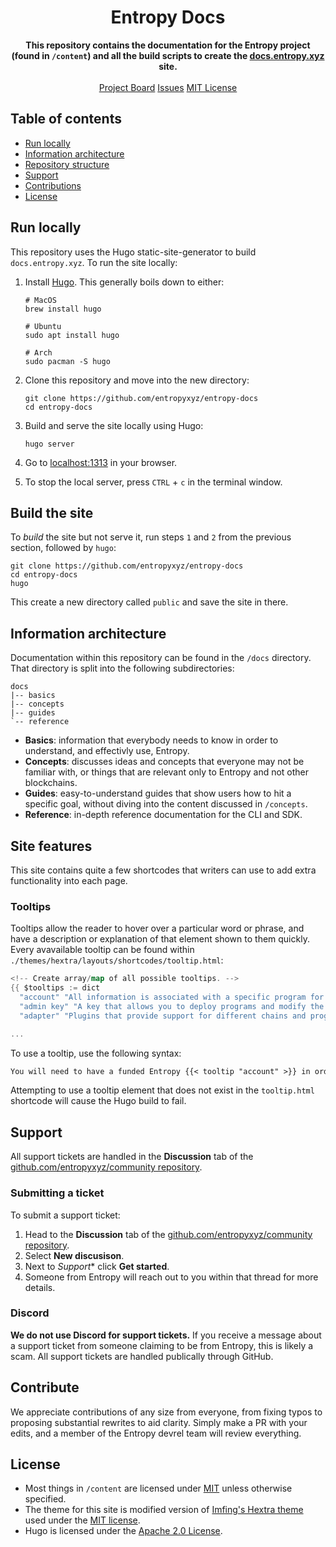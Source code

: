 <h1 align="center">Entropy Docs</h1>
<p align="center">
    <strong>This repository contains the documentation for the Entropy project (found in <code>/content</code>) and all the build scripts to create the <a href="https://docs.entropy.xyz">docs.entropy.xyz</a> site.</strong>
    <br><br>
    <a href="https://github.com/orgs/entropyxyz/projects/32">Project Board</a>
    <a href="https://github.com/entropyxyz/entropy-docs/issues">Issues</a>
    <a href="https://github.com/entropyxyz/entropy-docs/blob/main/LICENSE">MIT License</a>
</p>

## Table of contents

- [Run locally](#run-locally)
- [Information architecture](#information-architecture)
- [Repository structure](#repository-structure)
- [Support](#support)
- [Contributions](#contributions)
- [License](#license)

## Run locally

This repository uses the Hugo static-site-generator to build `docs.entropy.xyz`. To run the site locally:

1. Install [Hugo](https://gohugo.io/installation/). This generally boils down to either:

    ```shell
    # MacOS
    brew install hugo

    # Ubuntu
    sudo apt install hugo

    # Arch
    sudo pacman -S hugo
    ```

1. Clone this repository and move into the new directory:

   ```shell
   git clone https://github.com/entropyxyz/entropy-docs
   cd entropy-docs
   ```

1. Build and serve the site locally using Hugo:

    ```shell
    hugo server
    ```

1. Go to [localhost:1313](http://localhost:1313) in your browser.
1. To stop the local server, press `CTRL` + `c` in the terminal window.

## Build the site

To _build_ the site but not serve it, run steps `1` and `2` from the previous section, followed by `hugo`: 

```shell
git clone https://github.com/entropyxyz/entropy-docs
cd entropy-docs
hugo
```

This create a new directory called `public` and save the site in there.

## Information architecture

Documentation within this repository can be found in the `/docs` directory. That directory is split into the following subdirectories:

```plaintext
docs
|-- basics
|-- concepts
|-- guides
`-- reference
```

* **Basics**: information that everybody needs to know in order to understand, and effectivly use, Entropy.
* **Concepts**: discusses ideas and concepts that everyone may not be familiar with, or things that are relevant only to Entropy and not other blockchains.
* **Guides**: easy-to-understand guides that show users how to hit a specific goal, without diving into the content discussed in `/concepts`.
* **Reference**: in-depth reference documentation for the CLI and SDK.

## Site features

This site contains quite a few shortcodes that writers can use to add extra functionality into each page.

### Tooltips

Tooltips allow the reader to hover over a particular word or phrase, and have a description or explanation of that element shown to them quickly. Every avavailable tooltip can be found within `./themes/hextra/layouts/shortcodes/tooltip.html`:

```go
<!-- Create array/map of all possible tooltips. -->
{{ $tooltips := dict
  "account" "All information is associated with a specific program for a particular user or entity."
  "admin key" "A key that allows you to deploy programs and modify the settings of those programs. Admin keys cannot request signatures. This key must be funded to perform some actions."
  "adapter" "Plugins that provide support for different chains and program configurations. For example, an adapter can define a specific hashing function to use when signing. Different chains have different signing algorithms; this allows us to support them all."

...

```

To use a tooltip, use the following syntax:

```markdown
You will need to have a funded Entropy {{< tooltip "account" >}} in order to progress with this tutorial.
```

Attempting to use a tooltip element that does not exist in the `tooltip.html` shortcode will cause the Hugo build to fail.

## Support

All support tickets are handled in the **Discussion** tab of the [github.com/entropyxyz/community repository](https://github.com/entropyxyz/community).

### Submitting a ticket

To submit a support ticket:

1. Head to the **Discussion** tab of the [github.com/entropyxyz/community repository](https://github.com/entropyxyz/community).
1. Select **New discusison**.
1. Next to *Support** click **Get started**.
1. Someone from Entropy will reach out to you within that thread for more details.

### Discord

**We do not use Discord for support tickets.** If you receive a message about a support ticket from someone claiming to be from Entropy, this is likely a scam. All support tickets are handled publically through GitHub.

## Contribute

We appreciate contributions of any size from everyone, from fixing typos to proposing substantial rewrites to aid clarity. Simply make a PR with your edits, and a member of the Entropy devrel team will review everything.

## License

- Most things in `/content` are licensed under [MIT](./LICENSE) unless otherwise specified.
- The theme for this site is modified version of [Imfing's Hextra theme](https://github.com/imfing/hextra) used under the [MIT license](https://github.com/imfing/hextra/blob/e3b582676e5db64078053db99e3636e5b6311874/LICENSE).
- Hugo is licensed under the [Apache 2.0 License](https://github.com/gohugoio/hugo/blob/439f07eac4706eb11fcaea259f04b3a4e4493fa1/LICENSE).
